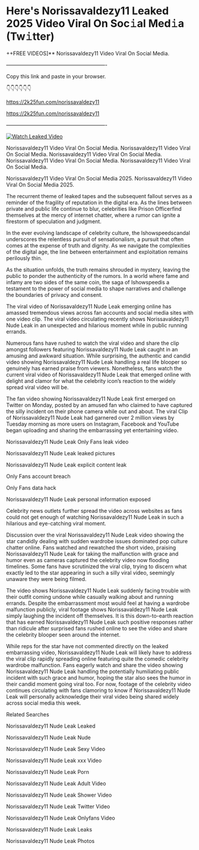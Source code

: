 # Here's Norissavaldezy11 Leaked 2025 Video Viral On Soc𝚒al Med𝚒a (Tw𝚒tter)

++FREE VIDEOS]** Norissavaldezy11 Video Viral On Social Media.

———————————————————-

Copy this link and paste in your browser.

👇👇👇👇👇👇

https://2k25fun.com/norissavaldezy11

https://2k25fun.com/norissavaldezy11

———————————————————-

[![Watch Leaked Video](https://miro.medium.com/v2/resize:fit:828/format:webp/1*cilzJN44JGOrTw9NJCrNHA.gif "Watch Leaked Video")](https://2k25fun.com/norissavaldezy11)

Norissavaldezy11 Video Viral On Social Media. Norissavaldezy11 Video Viral On Social Media. Norissavaldezy11 Video Viral On Social Media. Norissavaldezy11 Video Viral On Social Media. Norissavaldezy11 Video Viral On Social Media.

Norissavaldezy11 Video Viral On Social Media 2025. Norissavaldezy11 Video Viral On Social Media 2025.

The recurrent theme of leaked tapes and the subsequent fallout serves as a reminder of the fragility of reputation in the digital era. As the lines between private and public life continue to blur, celebrities like Prison Officerfind themselves at the mercy of internet chatter, where a rumor can ignite a firestorm of speculation and judgment.

In the ever evolving landscape of celebrity culture, the Ishowspeedscandal underscores the relentless pursuit of sensationalism, a pursuit that often comes at the expense of truth and dignity. As we navigate the complexities of the digital age, the line between entertainment and exploitation remains perilously thin.

As the situation unfolds, the truth remains shrouded in mystery, leaving the public to ponder the authenticity of the rumors. In a world where fame and infamy are two sides of the same coin, the saga of Ishowspeedis a testament to the power of social media to shape narratives and challenge the boundaries of privacy and consent.

The viral video of Norissavaldezy11 Nude Leak emerging online has amassed tremendous views across fan accounts and social media sites with one video clip. The viral video circulating recently shows Norissavaldezy11 Nude Leak in an unexpected and hilarious moment while in public running errands.

Numerous fans have rushed to watch the viral video and share the clip amongst followers featuring Norissavaldezy11 Nude Leak caught in an amusing and awkward situation. While surprising, the authentic and candid video showing Norissavaldezy11 Nude Leak handling a real life blooper so genuinely has earned praise from viewers. Nonetheless, fans watch the current viral video of Norissavaldezy11 Nude Leak that emerged online with delight and clamor for what the celebrity icon’s reaction to the widely spread viral video will be.

The fan video showing Norissavaldezy11 Nude Leak first emerged on Twitter on Monday, posted by an amused fan who claimed to have captured the silly incident on their phone camera while out and about. The viral Clip of Norissavaldezy11 Nude Leak had garnered over 2 million views by Tuesday morning as more users on Instagram, Facebook and YouTube began uploading and sharing the embarrassing yet entertaining video.

Norissavaldezy11 Nude Leak Only Fans leak video

Norissavaldezy11 Nude Leak leaked pictures

Norissavaldezy11 Nude Leak explicit content leak

Only Fans account breach

Only Fans data hack

Norissavaldezy11 Nude Leak personal information exposed

Celebrity news outlets further spread the video across websites as fans could not get enough of watching Norissavaldezy11 Nude Leak in such a hilarious and eye-catching viral moment.

Discussion over the viral Norissavaldezy11 Nude Leak video showing the star candidly dealing with sudden wardrobe issues dominated pop culture chatter online. Fans watched and rewatched the short video, praising Norissavaldezy11 Nude Leak for taking the malfunction with grace and humor even as cameras captured the celebrity video now flooding timelines. Some fans have scrutinized the viral clip, trying to discern what exactly led to the star appearing in such a silly viral video, seemingly unaware they were being filmed.

The video shows Norissavaldezy11 Nude Leak suddenly facing trouble with their outfit coming undone while casually walking about and running errands. Despite the embarrassment most would feel at having a wardrobe malfunction publicly, viral footage shows Norissavaldezy11 Nude Leak simply laughing the incident off themselves. It is this down-to-earth reaction that has earned Norissavaldezy11 Nude Leak such positive responses rather than ridicule after surprised fans rushed online to see the video and share the celebrity blooper seen around the internet.

While reps for the star have not commented directly on the leaked embarrassing video, Norissavaldezy11 Nude Leak will likely have to address the viral clip rapidly spreading online featuring quite the comedic celebrity wardrobe malfunction. Fans eagerly watch and share the video showing Norissavaldezy11 Nude Leak handling the potentially humiliating public incident with such grace and humor, hoping the star also sees the humor in their candid moment going viral too. For now, footage of the celebrity video continues circulating with fans clamoring to know if Norissavaldezy11 Nude Leak will personally acknowledge their viral video being shared widely across social media this week.

Related Searches

Norissavaldezy11 Nude Leak Leaked

Norissavaldezy11 Nude Leak Nude

Norissavaldezy11 Nude Leak Sexy Video

Norissavaldezy11 Nude Leak xxx Video

Norissavaldezy11 Nude Leak Porn

Norissavaldezy11 Nude Leak Adult Video

Norissavaldezy11 Nude Leak Shower Video

Norissavaldezy11 Nude Leak Twitter Video

Norissavaldezy11 Nude Leak Onlyfans Video

Norissavaldezy11 Nude Leak Leaks

Norissavaldezy11 Nude Leak Photos